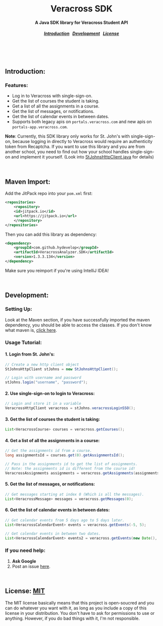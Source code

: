 <h1 align="center"><br><br>
  Veracross SDK
</h1>

<h4 align="center">
  A Java SDK library for Veracross Student API
</h4>

<h5 align="center">
  <a href="#intro">Introduction</a>&nbsp;&nbsp;
  <a href="#development">Development</a>&nbsp;&nbsp;
  <a href="#license">License</a>
</h5><br><br><br>



<a name="intro"></a>
Introduction:
--------

### Features:

* Log in to Veracross with single-sign-on.
* Get the list of courses the student is taking.
* Get a list of all the assignments in a course.
* Get the list of messages, or notifications.
* Get the list of calendar events in between dates.
* Supports both legacy apis on `portals.veracross.com` and new apis on `portals-app.veracross.com`.

**Note**: Currently, this SDK library only works for St. John's with single-sign-on, 
because logging in directly to Veracross would require an authenticity token from Recaptcha.
If you want to use this library and you are from another school,
you need to find out how your school handles single-sign-on and implement it yourself.
(Look into [StJohnsHttpClient.java](./src/main/java/org/hydev/veracross/sdk/StJohnsHttpClient.java) for details)

<br>

<a name="maven"></a>
Maven Import:
--------

Add the JitPack repo into your `pom.xml` first:

```xml
<repositories>
    <repository>
    <id>jitpack.io</id>
    <url>https://jitpack.io</url>
    </repository>
</repositories>
```

Then you can add this library as dependency:

```xml
<dependency>
    <groupId>com.github.hydevelop</groupId>
    <artifactId>VeracrossAnalyzer.SDK</artifactId>
    <version>1.3.3.134</version>
</dependency>
```

Make sure you reimport if you're using IntelliJ IDEA!

<br>

<a name="development"></a>
Development:
--------

### Setting Up:

Look at the Maven section,
if you have successfully imported the maven dependency,
you should be able to access the classes.
If you don't know what maven is, [click here](https://lmgtfy.com/?q=maven).

### Usage Tutorial:

#### 1. Login from St. John's:

```java
// Create a new http client object
StJohnsHttpClient stJohns = new StJohnsHttpClient();

// Login with username and password
stJohns.login("username", "password");
```

#### 2. Use single-sign-on to login to Veracross:

```java
// Login and store it in a variable
VeracrossHttpClient veracross = stJohns.veracrossLoginSSO();
```

#### 3. Get the list of courses the student is taking:

```java
List<VeracrossCourse> courses = veracross.getCourses();
```

#### 4. Get a list of all the assignments in a course:

```java
// Get the assignments id from a course.
long assignmentsId = courses.get(0).getAssignmentsId();

// Pass in the assignments id to get the list of assignments.
// Note: the assignments id is different from the course id!
VeracrossAssignments assignments = veracross.getAssignments(assignmentsId);
```

#### 5. Get the list of messages, or notifications:

```java
// Get messages starting at index 0 (Which is all the messages).
List<VeracrossMessage> messages = veracross.getMessages(0);
```

#### 6. Get the list of calendar events in between dates:

```java
// Get calendar events from 5 days ago to 5 days later.
List<VeracrossCalendarEvent> events = veracross.getEvents(-5, 5);

// Get calendar events in between two dates.
List<VeracrossCalendarEvent> events2 = veracross.getEvents(new Date(), new Date());
```

### If you need help:

1. **Ask Google**
2. Post an issue [here](https://github.com/HyDevelop/VeracrossAnalyzer.SDK/issues).

<br>

<a name="license"></a>
License: [MIT](https://choosealicense.com/licenses/mit/)
--------

The MIT license basically means that this project is open-soucred and you can do whatever you want with it, as long as you include a copy of this license in your distribution. You don't have to ask for permissions to use or anything. However, if you do bad things with it, I'm not responsible.
